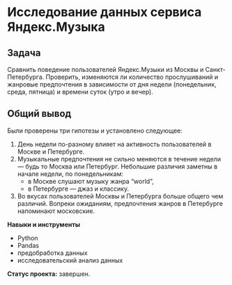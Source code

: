 # Исследование данных сервиса Яндекс.Музыка

## Задача

Сравнить поведение пользователей Яндекс.Музыки из Москвы и Санкт-Петербурга. Проверить, изменяются ли количество прослушиваний и жанровые предпочтения в зависимости от дня недели (понедельник, среда, пятница) и времени суток (утро и вечер).

## Общий вывод

Были проверены три гипотезы и установлено следующее:

1. День недели по-разному влияет на активность пользователей в Москве и Петербурге. 
2. Музыкальные предпочтения не сильно меняются в течение недели — будь то Москва или Петербург. Небольшие различия заметны в начале недели, по понедельникам:
    * в Москве слушают музыку жанра “world”,
    * в Петербурге — джаз и классику.
3. Во вкусах пользователей Москвы и Петербурга больше общего чем различий. Вопреки ожиданиям, предпочтения жанров в Петербурге напоминают московские.

**Навыки и инструменты**

- Python
- Pandas
- предобработка данных
- исследовательский анализ данных

**Статус проекта:** завершен.
